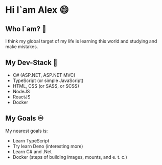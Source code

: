 # Hi I`am Alex 😄

## Who I`am? 🧐
<p>I think my global target of my life is learning this world and studying and make mistakes.</p>

## My Dev-Stack 🤖
- C# (ASP.NET, ASP.NET MVC)
- TypeScript (or simple JavaScript)
- HTML, CSS (or SASS, or SCSS)
- NodeJS
- ReactJS
- Docker

## My Goals ♾️
My nearest goals is:
- Learn TypeScript
- Try learn Deno (interesting more)
- Learn C# and .Net
- Docker (steps of building images, mounts, and e. t. c.)
